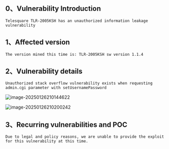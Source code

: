 ## 0、Vulnerability Introduction

```
Telesquare TLR-2005KSH has an unauthorized information leakage vulnerability
```

## 1、Affected version

```
The version mined this time is: TLR-2005KSH sw version 1.1.4
```

## 2、Vulnerability details

```
Unauthorized stack overflow vulnerability exists when requesting admin.cgi parameter with setUsernamePassword
```

![image-20250126210144622](D:\Desktop\Telesquare\8\image-20250126210144622.png)

![image-20250126210200242](D:\Desktop\Telesquare\8\image-20250126210200242.png)

## 3、Recurring vulnerabilities and POC

```
Due to legal and policy reasons, we are unable to provide the exploit for this vulnerability at this time.
```